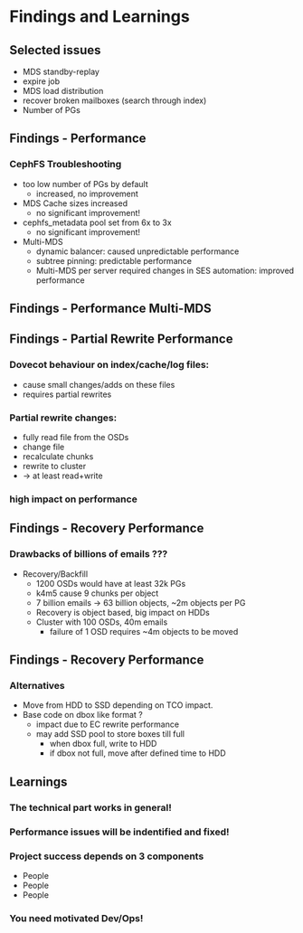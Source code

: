 <!-- .slide: data-state="section-break" id="section-break-7.1" data-timing="10s" -->
# Findings and Learnings


<!-- .slide: data-state="normal" id="status-3" data-timing="20s" data-menu-title="PoC" -->
## Selected issues

* MDS standby-replay
* expire job
* MDS load distribution
* recover broken mailboxes (search through index)
* Number of PGs


<!-- .slide: data-state="normal" id="findings-7" data-timing="20s" data-menu-title="Findings - Performance" -->
## Findings - Performance

### CephFS Troubleshooting <!-- .element: class="fragment" data-fragment-index="0" -->
* too low number of PGs by default <!-- .element: class="fragment" data-fragment-index="1" -->
  * increased, no improvement <!-- .element: class="fragment" data-fragment-index="1" -->
* MDS Cache sizes increased <!-- .element: class="fragment" data-fragment-index="2" -->
  * no significant improvement! <!-- .element: class="fragment" data-fragment-index="2" -->
* cephfs_metadata pool set from 6x to 3x <!-- .element: class="fragment" data-fragment-index="3" -->
  * no significant improvement! <!-- .element: class="fragment" data-fragment-index="3" -->
* Multi-MDS <!-- .element: class="fragment" data-fragment-index="4" -->
  * dynamic balancer: caused unpredictable performance <!-- .element: class="fragment" data-fragment-index="5" -->
  * subtree pinning: predictable performance <!-- .element: class="fragment" data-fragment-index="5" -->
  * Multi-MDS per server required changes in SES automation: improved performance <!-- .element: class="fragment" data-fragment-index="5" -->


<!-- .slide: data-state="normal" id="findings-7.1" data-timing="20s" data-menu-title="Findings - Performance - Multi-MDS" -->
## Findings - Performance Multi-MDS
<canvas data-chart="line">
<!--
{
 "data" : {
     "labels": ["1", "2", "3", "4", "5", "6", "7", "8", "9", "10"],
     "datasets": [
         {
             "label": "1 MDS(p)",
             "borderColor":"rgba(227, 26, 28, 0.5)",
             "fill": "false",
             "data": [8, 19, 29, 34, 50, 79, 160, 216, 281, 415]
         },
         {
             "label": "2 MDS(p)",
             "borderColor":"rgba(166, 206, 227, 0.7)",
             "fill": "false",
             "data": [6, 7, 9, 12, 15, 20, 19, 28, 38, 62]
         },
         {
             "label": "4 MDS(p)",
             "borderColor":"rgba(51, 160, 44, 1.0)",
             "fill": "false",
             "data": [7, 7, 8, 9, 10, 11, 11, 15, 15, 16]
         }
     ]
 },
 "options": {
     "fill": "false",
     "animateScale": "true",
     "responsive": "true",
     "legend": {
           "display": 1
     },
     "layout": {
            "padding": {
                "left": 20,
                "right": 20,
                "top": 40,
                "bottom": 0
            }
     },
     "plugins": {
         "datalabels": {
             "align": "end",
             "anchor": "end"
         }
     },
     "scales": {
         "yAxes": [{
	     "type": "logarithmic",
             "gridLines": {
                 "color": "rgba(0, 0, 0, 0)"
             },
	     "scaleLabel": {
	        "display": 1,
		"labelString": "log(ms/cmd avg)"
	     },
             "ticks": {
	         "min": 7,
                 "display": 0
             }
         }],
         "xAxes": [{
             "gridLines": {
                 "color": "rgba(0, 0, 0, 0)"
             },
	     "scaleLabel": {
	        "display": 1,
		"labelString": "# of server running imaptest with 1500 clients each"
	     }
         }]
     }
 }
}
-->
</canvas>


<!-- .slide: data-state="normal" id="findings-8" data-timing="20s" data-menu-title="Findings - Partial Rewrite" -->
## Findings - Partial Rewrite Performance

### Dovecot behaviour on index/cache/log files: <!-- .element: class="fragment" data-fragment-index="1" -->
  * cause small changes/adds on these files <!-- .element: class="fragment" data-fragment-index="1" -->
  * requires partial rewrites <!-- .element: class="fragment" data-fragment-index="1" -->

### Partial rewrite changes: <!-- .element: class="fragment" data-fragment-index="2" -->
  * fully read file from the OSDs <!-- .element: class="fragment" data-fragment-index="2" -->
  * change file <!-- .element: class="fragment" data-fragment-index="2" -->
  * recalculate chunks <!-- .element: class="fragment" data-fragment-index="2" -->
  * rewrite to cluster <!-- .element: class="fragment" data-fragment-index="2" -->
  * -> at least read+write <!-- .element: class="fragment" data-fragment-index="2" -->

### high impact on performance <!-- .element: class="fragment" data-fragment-index="3" -->


<!-- .slide: data-state="normal" id="findings-9" data-timing="20s" data-menu-title="Findings - Recovery Performance" -->
## Findings - Recovery Performance

### Drawbacks of billions of emails ???

* Recovery/Backfill <!-- .element: class="fragment" data-fragment-index="0" -->
  * 1200 OSDs would have at least 32k PGs <!-- .element: class="fragment" data-fragment-index="1" -->
  * k4m5 cause 9 chunks per object <!-- .element: class="fragment" data-fragment-index="2" -->
  * 7 billion emails -> 63 billion objects, ~2m objects per PG <!-- .element: class="fragment" data-fragment-index="3" -->
  * Recovery is object based, big impact on HDDs <!-- .element: class="fragment" data-fragment-index="4" -->
  * Cluster with 100 OSDs, 40m emails <!-- .element: class="fragment" data-fragment-index="5" -->
    * failure of 1 OSD requires ~4m objects to be moved <!-- .element: class="fragment" data-fragment-index="5" -->


<!-- .slide: data-state="normal" id="findings-10" data-timing="20s" data-menu-title="Findings - Recovery Performance" -->
## Findings - Recovery Performance

### Alternatives
* Move from HDD to SSD depending on TCO impact. <!-- .element: class="fragment" data-fragment-index="0" -->
* Base code on dbox like format ? <!-- .element: class="fragment" data-fragment-index="1" -->
  * impact due to EC rewrite performance <!-- .element: class="fragment" data-fragment-index="2" -->
  * may add SSD pool to store boxes till full <!-- .element: class="fragment" data-fragment-index="3" -->
    * when dbox full, write to HDD <!-- .element: class="fragment" data-fragment-index="3" -->
    * if dbox not full, move after defined time to HDD <!-- .element: class="fragment" data-fragment-index="3" -->


<!-- .slide: data-state="normal" id="findings-14" data-timing="20s" data-menu-title="Conclusion" -->
## Learnings

### The technical part works in general! <!-- .element: class="fragment" data-fragment-index="0" -->
### Performance issues will be indentified and fixed! <!-- .element: class="fragment" data-fragment-index="1" -->

### Project success depends on 3 components <!-- .element: class="fragment" data-fragment-index="2" -->
* People <!-- .element: class="fragment" data-fragment-index="3" -->
* People <!-- .element: class="fragment" data-fragment-index="4" -->
* People <!-- .element: class="fragment" data-fragment-index="5" -->

### You need motivated Dev/Ops! <!-- .element: class="fragment" data-fragment-index="6" -->

